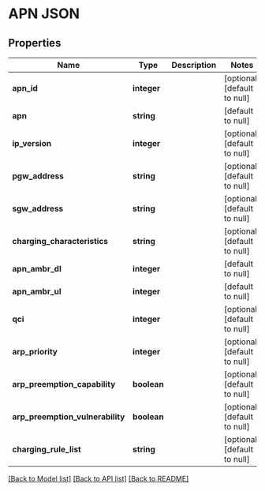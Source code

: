 # APN JSON

## Properties
Name | Type | Description | Notes
------------ | ------------- | ------------- | -------------
**apn_id** | **integer** |  | [optional] [default to null]
**apn** | **string** |  | [default to null]
**ip_version** | **integer** |  | [optional] [default to null]
**pgw_address** | **string** |  | [optional] [default to null]
**sgw_address** | **string** |  | [optional] [default to null]
**charging_characteristics** | **string** |  | [optional] [default to null]
**apn_ambr_dl** | **integer** |  | [default to null]
**apn_ambr_ul** | **integer** |  | [default to null]
**qci** | **integer** |  | [optional] [default to null]
**arp_priority** | **integer** |  | [optional] [default to null]
**arp_preemption_capability** | **boolean** |  | [optional] [default to null]
**arp_preemption_vulnerability** | **boolean** |  | [optional] [default to null]
**charging_rule_list** | **string** |  | [optional] [default to null]

[[Back to Model list]](../README.md#documentation-for-models) [[Back to API list]](../README.md#documentation-for-api-endpoints) [[Back to README]](../README.md)



